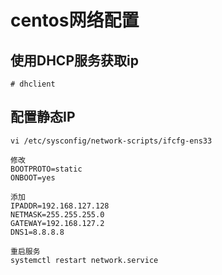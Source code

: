 # centos网络配置

## 使用DHCP服务获取ip
```
# dhclient
```
## 配置静态IP
```shell
vi /etc/sysconfig/network-scripts/ifcfg-ens33 

修改
BOOTPROTO=static
ONBOOT=yes

添加
IPADDR=192.168.127.128 
NETMASK=255.255.255.0 
GATEWAY=192.168.127.2 
DNS1=8.8.8.8

重启服务
systemctl restart network.service
```